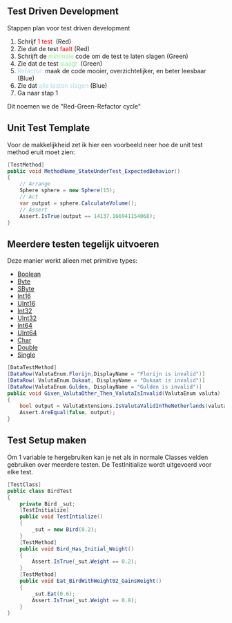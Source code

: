 
## Test Driven Development
Stappen plan voor test driven development

1. Schrijf <span style="color:red">1 test</span>  (Red)
2. Zie dat de test <span style="color:red">faalt</span> (Red)
3. Schrijft de <span style="color:lightgreen">minimale</span> code om de test te laten slagen (Green)
4. Zie dat de test <span style="color:lightgreen">slaagt</span>  (Green)
5. <span style="color:lightblue">Refactor:</span> maak de code mooier, overzichtelijker, en beter leesbaar (Blue)
6. Zie dat <span style="color:lightblue">alle testen slagen</span> (Blue)
7. Ga naar stap 1

Dit noemen we de "Red-Green-Refactor cycle"

## Unit Test Template
Voor de makkelijkheid zet ik hier een voorbeeld neer hoe de unit test method eruit moet zien:

```c#
[TestMethod]
public void MethodName_StateUnderTest_ExpectedBehavior() 
{ 
    // Arrange
    Sphere sphere = new Sphere(15);
    // Act
    var output = sphere.CalculateVolume();
    // Assert
    Assert.IsTrue(output == 14137.166941154068);
}
```

## Meerdere testen tegelijk uitvoeren

Deze manier werkt alleen met primitive types:
-   [Boolean](https://learn.microsoft.com/en-us/dotnet/api/system.boolean?view=net-8.0)
-   [Byte](https://learn.microsoft.com/en-us/dotnet/api/system.byte?view=net-8.0)
-   [SByte](https://learn.microsoft.com/en-us/dotnet/api/system.sbyte?view=net-8.0)
-   [Int16](https://learn.microsoft.com/en-us/dotnet/api/system.int16?view=net-8.0)
-   [UInt16](https://learn.microsoft.com/en-us/dotnet/api/system.uint16?view=net-8.0)
-   [Int32](https://learn.microsoft.com/en-us/dotnet/api/system.int32?view=net-8.0)
-   [UInt32](https://learn.microsoft.com/en-us/dotnet/api/system.uint32?view=net-8.0)
-   [Int64](https://learn.microsoft.com/en-us/dotnet/api/system.int64?view=net-8.0)
-   [UInt64](https://learn.microsoft.com/en-us/dotnet/api/system.uint64?view=net-8.0)
-   [Char](https://learn.microsoft.com/en-us/dotnet/api/system.char?view=net-8.0)
-   [Double](https://learn.microsoft.com/en-us/dotnet/api/system.double?view=net-8.0)
-   [Single](https://learn.microsoft.com/en-us/dotnet/api/system.single?view=net-8.0)
```c#
[DataTestMethod]
[DataRow(ValutaEnum.Florijn,DisplayName = "Florijn is invalid")]
[DataRow( ValutaEnum.Dukaat, DisplayName = "Dukaat is invalid")]
[DataRow(ValutaEnum.Gulden, DisplayName = "Gulden is invalid")]
public void Given_ValutaOther_Then_ValutaIsInvalid(ValutaEnum valuta)
{          
    bool output = ValutaExtensions.IsValutaValidInTheNetherlands(valuta);
    Assert.AreEqual(false, output);
}
```

## Test Setup maken

Om 1 variable te hergebruiken kan je net als in normale Classes velden gebruiken over meerdere testen. De TestInitialize wordt uitgevoerd voor elke test.

```c#
[TestClass]
public class BirdTest
{
    private Bird _sut;
    [TestInitialize]
    public void TestIntialize()
    {
        _sut = new Bird(0.2);
    }
    [TestMethod]
    public void Bird_Has_Initial_Weight()
    {
        Assert.IsTrue(_sut.Weight == 0.2);
    }
    [TestMethod]
    public void Eat_BirdWithWeight02_GainsWeight()
    {
        _sut.Eat(0.6);
        Assert.IsTrue(_sut.Weight == 0.8);
    }
}
```